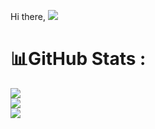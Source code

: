 Hi there, 
[![](https://visitcount.itsvg.in/api?id=hieptran159&icon=0&color=0)](https://visitcount.itsvg.in)


# 📊GitHub Stats :
  ![](https://github-readme-stats.vercel.app/api?username=hieptran159&theme=radical&hide_border=false&include_all_commits=false&count_private=false)<br/>
  ![](https://github-readme-streak-stats.herokuapp.com/?user=hieptran159&theme=radical&hide_border=false)<br/>
  ![](https://github-readme-stats.vercel.app/api/top-langs/?username=hieptran159&theme=radical&hide_border=false&include_all_commits=false&count_private=false&layout=compact)




